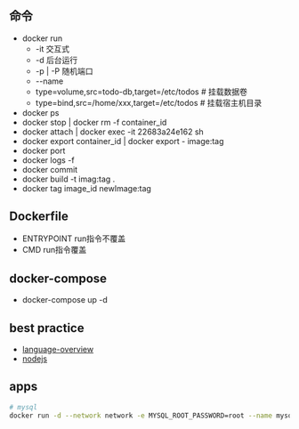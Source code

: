 #

## 命令

- docker run
  - -it 交互式
  - -d 后台运行
  - -p | -P 随机端口
  - --name
  - type=volume,src=todo-db,target=/etc/todos # 挂载数据卷
  - type=bind,src=/home/xxx,target=/etc/todos # 挂载宿主机目录
- docker ps
- docker stop | docker rm -f container_id
- docker attach | docker exec -it 22683a24e162 sh
- docker export container_id | docker export - image:tag
- docker port
- docker logs -f
- docker commit
- docker build -t imag:tag .
- docker tag image_id newImage:tag

## Dockerfile

- ENTRYPOINT run指令不覆盖
- CMD run指令覆盖

## docker-compose

- docker-compose up -d

## best practice

- [language-overview](https://docs.docker.com/language/)
- [nodejs](https://nodejs.org/en/docs/guides/nodejs-docker-webapp/)

## apps

```bash
# mysql
docker run -d --network network -e MYSQL_ROOT_PASSWORD=root --name mysql -v mysqlData:/var/lib/mysql -p 3306:3306 mysql

```
